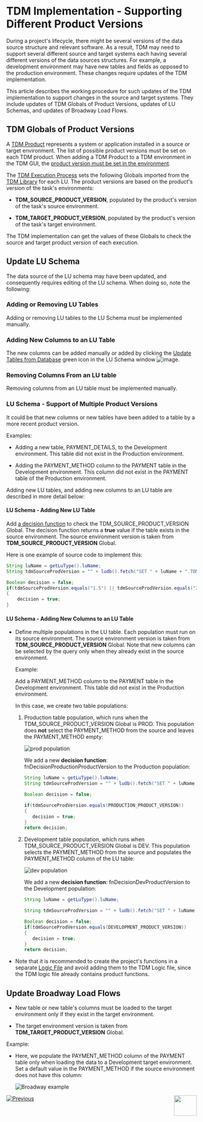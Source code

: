 # TDM Implementation - Supporting Different Product Versions

During a project's lifecycle, there might be several versions of the data source structure and relevant software. As a result, TDM may need to support several different source and target systems each having several different versions of the data sources structures. For example, a development environment may have new tables and fields as opposed to the production environment. These changes require updates of the TDM implementation.

This article describes the working procedure for such updates of the TDM implementation to support changes in the source and target systems. They include updates of TDM Globals of Product Versions, updates of LU Schemas, and updates of Broadway Load Flows. 


## TDM Globals of Product Versions

A  [TDM Product](/articles/TDM/tdm_gui/05_tdm_gui_product_window.md) represents a system or application installed in a source or target environment. The list of possible product versions must be set on each TDM product. When adding a TDM Product to a TDM environment in the TDM GUI, the [product version must be set in the environment](/articles/TDM/tdm_gui/11_environment_products_tab.md#environment-product-window).

The [TDM Execution Process](/articles/TDM/tdm_architecture/03_task_execution_processes.md) sets the following Globals imported from the [TDM Library](04_fabric_tdm_library.md) for each LU. The product versions are based on the product's version of the task's environments: 

- **TDM_SOURCE_PRODUCT_VERSION**, populated by the product's version of the task's source environment. 

- **TDM_TARGET_PRODUCT_VERSION**, populated by the product's version of the task's target environment.

The TDM implementation can get the values of these Globals to check the source and target product version of each execution.

## Update LU Schema

The data source of the LU schema may have been updated, and consequently requires editing of the LU schema. When doing so, note the following:

### Adding or Removing LU Tables

Adding or removing LU tables to the LU Schema must be implemented manually.

### Adding New Columns to an LU Table 

The new columns can be added manually or  added by clicking the [Update Tables from Database](/articles/03_logical_units/18_LU_schema_refresh_LU_options.md) green icon in the LU Schema window ![image](/articles/03_logical_units/images/03_18_01_toolbar.png).

### Removing Columns From an LU table

Removing columns from an LU table must be implemented manually.

### LU Schema - Support of Multiple Product Versions

It could be that new columns or new tables have been added to a table by a more recent product version. 

Examples:

- Adding a new table, PAYMENT_DETAILS, to the  Development environment. This table did not exist in the Production environment.

- Adding the PAYMENT_METHOD column to the PAYMENT table in the Development environment. This column did not exist in the PAYMENT table of the Production environment.

Adding new LU tables, and adding new columns to an LU table are described in more detail below:  

  #### LU Schema - Adding New LU Table

Add [a decision function](/articles/14_sync_LU_instance/05_sync_decision_functions.md) to check the TDM_SOURCE_PRODUCT_VERSION Global. The decision function returns a  **true** value if the table exists in the source environment. The source environment version is taken from  **TDM_SOURCE_PRODUCT_VERSION** Global.

  Here is one example of source code to implement this: 


```java
String luName = getLuType().luName;
String tdmSourceProdVersion = "" + ludb().fetch("SET " + luName + ".TDM_SOURCE_PRODUCT_VERSION").firstValue();

Boolean decision = false; 
if(tdmSourceProdVersion.equals("1.5") || tdmSourceProdVersion.equals("2")
{
	decision = true;
}
```


  #### LU Schema - Adding New Columns to an LU Table  

  - Define multiple populations in the LU table. Each population must run on its source environment. The source environment version is taken from  **TDM_SOURCE_PRODUCT_VERSION** Global. Note that new columns can be selected by the query only when they already exist in the source environment.

    Example:

    Add a PAYMENT_METHOD column to the PAYMENT table in the Development environment. This table did not exist in the Production environment. 

    In this case, we create two table populations:

      1. Production table population, which runs when the TDM_SOURCE_PRODUCT_VERSION Global is PROD. This population does <b>not</b> select the PAYMENT_METHOD from the source and leaves the PAYMENT_METHOD empty:

         ![prod population](images/multi_versions_lu_population_1.png)

         We add a new **decision function**: fnDecisionProductionProductVersion to the Production population:

         ```java
         String luName = getLuType().luName;
         String tdmSourceProdVersion = "" + ludb().fetch("SET " + luName + ".TDM_SOURCE_PRODUCT_VERSION").firstValue();
         
         Boolean decision = false;
         
         if(tdmSourceProdVersion.equals(PRODUCTION_PRODUCT_VERSION))
         {
         	decision = true;
         }
         return decision;
         ```

         

      2. Development  table population, which runs when TDM_SOURCE_PRODUCT_VERSION Global is DEV. This population selects the PAYMENT_METHOD from the source and populates the PAYMENT_METHOD column of the LU table:

         ![dev population](images/multi_versions_lu_population_2.png)

         We add a new **decision function**: fnDecisionDevProductVersion to the Development population:

         ```java
         String luName = getLuType().luName;
         
         String tdmSourceProdVersion = "" + ludb().fetch("SET " + luName + ".TDM_SOURCE_PRODUCT_VERSION").firstValue();
         
         Boolean decision = false; 
         if(tdmSourceProdVersion.equals(DEVELOPMENT_PRODUCT_VERSION))
         {
         	decision = true;
         }
         return decision;
         ```

  - Note that it is recommended to create the project's functions in a separate [Logic File](/articles/04_fabric_studio/09_logic_files_and_categories.md) and avoid adding them to the TDM Logic file, since the TDM logic file already contains product functions.

## Update Broadway Load Flows

- New table or new table's columns must be loaded to the target environment only if they exist in the target environment.

- The target environment version is taken from  **TDM_TARGET_PRODUCT_VERSION** Global.

Example:

  - Here, we populate the PAYMENT_METHOD column of the PAYMENT table only when loading the data to a Development target environment. Set a default value in the PAYMENT_METHOD if the source environment does not have this column:

    ![Broadway example](images/multi_versions_broadway_flow_example.png) 



[![Previous](/articles/images/Previous.png)](12_tdm_error_handling_and_statistics.md)[<img align="right" width="60" height="54" src="/articles/images/Next.png">](tdm_fabric_implementation_environments_setup.md)
